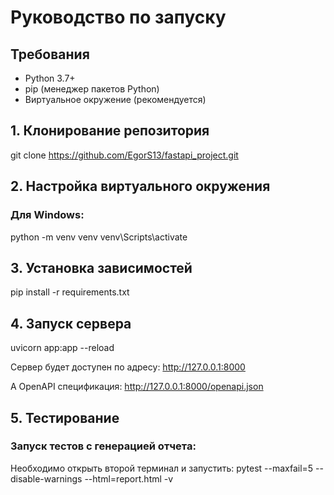 # Руководство по запуску

## Требования
- Python 3.7+
- pip (менеджер пакетов Python)
- Виртуальное окружение (рекомендуется)

## 1. Клонирование репозитория
git clone https://github.com/EgorS13/fastapi_project.git

## 2. Настройка виртуального окружения
### Для Windows:
python -m venv venv
venv\Scripts\activate

## 3. Установка зависимостей
pip install -r requirements.txt

## 4. Запуск сервера
uvicorn app:app --reload

Сервер будет доступен по адресу: http://127.0.0.1:8000

А OpenAPI спецификация: http://127.0.0.1:8000/openapi.json

## 5. Тестирование
### Запуск тестов с генерацией отчета:
Необходимо открыть второй терминал и запустить:
pytest --maxfail=5 --disable-warnings --html=report.html -v
